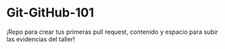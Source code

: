# Git-GitHub-101
¡Repo para crear tus primeras pull request, contenido y espacio para subir las evidencias del taller!
